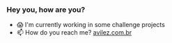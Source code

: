 ### Hey you, how are you?

- 😱 I'm currently working in some challenge projects
- 📫 How do you reach me? [avilez.com.br](https://avilez.com.br)

